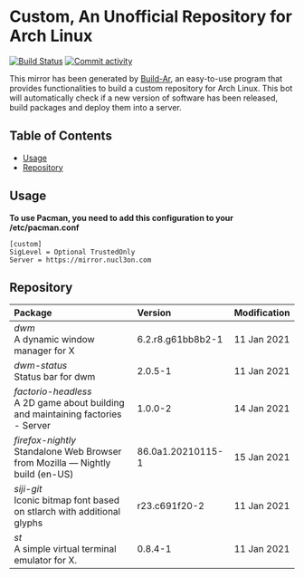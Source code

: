 # Custom, An Unofficial Repository for Arch Linux
[<img src="https://img.shields.io/travis/57r4n63r/archlinux-repository/master.svg?style=flat-square" alt="Build Status">](https://travis-ci.org/57r4n63r/archlinux-repository)
[<img src="https://img.shields.io/github/commit-activity/m/57r4n63r/archlinux-repository.svg?style=flat-square" alt="Commit activity">](https://github.com/57r4n63r/archlinux-repository/commits/master)

This mirror has been generated by [Build-Ar](https://github.com/unix-development/build-ar), an easy-to-use program that provides functionalities to build a custom repository for Arch Linux. This bot will automatically check if a new version of software has been released, build packages and deploy them into a server.

## Table of Contents
- [Usage](#usage)
- [Repository](#repository)

## Usage
**To use Pacman, you need to add this configuration to your /etc/pacman.conf**

```
[custom]
SigLevel = Optional TrustedOnly
Server = https://mirror.nucl3on.com
```
## Repository
Package	|  Version	|  Modification
:--- | :--- | :---
*dwm*<br>A dynamic window manager for X | 6.2.r8.g61bb8b2-1 | 11 Jan 2021
*dwm-status*<br>Status bar for dwm | 2.0.5-1 | 11 Jan 2021
*factorio-headless*<br>A 2D game about building and maintaining factories - Server | 1.0.0-2 | 14 Jan 2021
*firefox-nightly*<br>Standalone Web Browser from Mozilla — Nightly build (en-US) | 86.0a1.20210115-1 | 15 Jan 2021
*siji-git*<br>Iconic bitmap font based on stlarch with additional glyphs | r23.c691f20-2 | 11 Jan 2021
*st*<br>A simple virtual terminal emulator for X. | 0.8.4-1 | 11 Jan 2021

